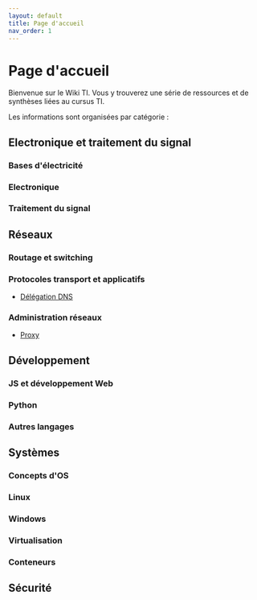 ```yaml
---
layout: default
title: Page d'accueil
nav_order: 1
---
```


# Page d'accueil

Bienvenue sur le Wiki TI.  Vous y trouverez une série de ressources et de synthèses liées au cursus TI.

Les informations sont organisées par catégorie : 

## Electronique et traitement du signal

### Bases d'électricité
### Electronique
### Traitement du signal



## Réseaux

### Routage et switching
### Protocoles transport et applicatifs
* [Délégation DNS](Réseaux/delegation_dns.md)

### Administration réseaux
* [Proxy](Réseaux/proxy.md)



## Développement


### JS et développement Web
### Python
### Autres langages

## Systèmes

### Concepts d'OS
### Linux
### Windows
### Virtualisation
### Conteneurs

## Sécurité







